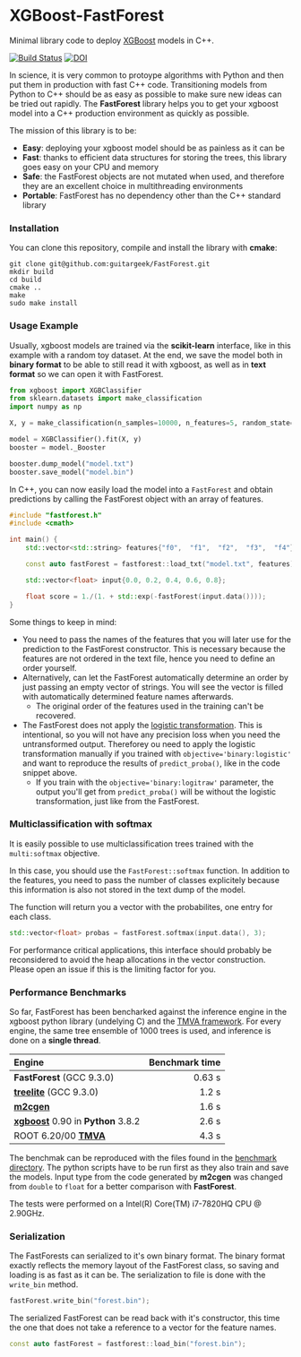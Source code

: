 # XGBoost-FastForest

Minimal library code to deploy [XGBoost](https://xgboost.readthedocs.io/en/latest/) models in C++.

[![Build Status](https://travis-ci.com/guitargeek/XGBoost-FastForest.svg?branch=master)](https://travis-ci.com/guitargeek/XGBoost-FastForest) [![DOI](https://zenodo.org/badge/DOI/10.5281/zenodo.3819838.svg)](https://doi.org/10.5281/zenodo.3819838)

In science, it is very common to protoype algorithms with Python and then put them in production with fast C++ code.
Transitioning models from Python to C++ should be as easy as possible to make sure new ideas can be tried out rapidly.
The __FastForest__ library helps you to get your xgboost model into a C++ production environment as quickly as possible.

The mission of this library is to be:
* __Easy__: deploying your xgboost model should be as painless as it can be
* __Fast__: thanks to efficient data structures for storing the trees, this library goes easy on your CPU and memory
* __Safe__: the FastForest objects are not mutated when used, and therefore they are an excellent choice in multithreading
  environments
* __Portable__: FastForest has no dependency other than the C++ standard library

### Installation

You can clone this repository, compile and install the library with __cmake__:
```
git clone git@github.com:guitargeek/FastForest.git
mkdir build
cd build
cmake ..
make
sudo make install
```

### Usage Example

Usually, xgboost models are trained via the __scikit-learn__ interface, like in this example with a random toy dataset.
At the end, we save the model both in __binary format__ to be able to still read it with xgboost, as well as in __text
format__ so we can open it with FastForest.

```Python
from xgboost import XGBClassifier
from sklearn.datasets import make_classification
import numpy as np

X, y = make_classification(n_samples=10000, n_features=5, random_state=42, n_classes=2, weights=[0.5])

model = XGBClassifier().fit(X, y)
booster = model._Booster

booster.dump_model("model.txt")
booster.save_model("model.bin")
```

In C++, you can now easily load the model into a `FastForest` and obtain predictions by calling the FastForest object with an array of features.

```C++
#include "fastforest.h"
#include <cmath>

int main() {
    std::vector<std::string> features{"f0",  "f1",  "f2",  "f3",  "f4"};

    const auto fastForest = fastforest::load_txt("model.txt", features);

    std::vector<float> input{0.0, 0.2, 0.4, 0.6, 0.8};

    float score = 1./(1. + std::exp(-fastForest(input.data())));
}
```

Some things to keep in mind:

* You need to pass the names of the features that you will later use for the prediction to the FastForest constructor. This is necessary because the features are not ordered in the text file, hence you need to define an
  order yourself.
* Alternatively, can let the FastForest automatically determine an order by just passing an empty vector of strings. You will see the vector is filled with automatically determined feature names afterwards.
  * The original order of the features used in the training can't be recovered.
* The FastForest does not apply the [logistic transformation](https://en.wikipedia.org/wiki/Logistic_function).
  This is intentional, so you will not have any precision loss when you need the untransformed output. Thereforey ou need to apply
  the logistic transformation manually if you trained with `objective='binary:logistic'` and want to reproduce the results of `predict_proba()`, like in the code snippet above.
  * If you train with the `objective='binary:logitraw'`
    parameter, the output you'll get from `predict_proba()` will be without the logistic transformation, just like from the FastForest.

### Multiclassification with softmax

It is easily possible to use multiclassification trees trained with the `multi:softmax` objective.

In this case, you should use the `FastForest::softmax` function. In addition to the features, you need to pass
the number of classes explicitely because this information is also not stored in the text dump of the model.

The function will return you a vector with the probabilites, one entry for each class.

```C++
std::vector<float> probas = fastForest.softmax(input.data(), 3);
```

For performance critical applications, this interface should probably be reconsidered to avoid the heap allocations in
the vector construction. Please open an issue if this is the limiting factor for you.

### Performance Benchmarks

So far, FastForest has been bencharked against the inference engine in the xgboost python library (undelying
C) and the [TMVA framework](https://root.cern.ch/tmva). For every engine, the same tree ensemble of 1000 trees is used,
and inference is done on a **single thread**.

| Engine                                                                                                  | Benchmark time   |
| :------                                                                                                 | ---------------: |
| __FastForest__ (GCC 9.3.0)                                                                              | 0.63 s           |
| [__treelite__](https://github.com/dmlc/treelite) (GCC 9.3.0)                                            | 1.2 s            |
| [__m2cgen__](https://github.com/BayesWitnesses/m2cgen)                                                  | 1.6 s            |
| [__xgboost__](https://xgboost.readthedocs.io/en/latest/python/python_api.html) 0.90 in __Python__ 3.8.2 | 2.6 s            |
| ROOT 6.20/00 [__TMVA__](https://root.cern.ch/tmva)                                                      | 4.3 s            |

The benchmak can be reproduced with the files found in the [benchmark directory](benchmark). The python scripts have to be
run first as they also train and save the models. Input type from the code generated by __m2cgen__ was changed from
`double` to `float` for a better comparison with __FastForest__.

The tests were performed on a Intel(R) Core(TM) i7-7820HQ CPU @ 2.90GHz.

### Serialization

The FastForests can serialized to it's own binary format. The binary format exactly reflects the memory layout of the
FastForest class, so saving and loading is as fast as it can be. The serialization to file is done with the `write_bin`
method.
```C++
fastForest.write_bin("forest.bin");
```
The serialized FastForest can be read back with it's constructor, this time the one that does not take a reference to a
vector for the feature names.
```C++
const auto fastForest = fastforest::load_bin("forest.bin");
```
